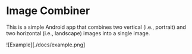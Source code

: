 # Image Combiner

This is a simple Android app that combines two vertical (i.e., portrait) and two horizontal (i.e., landscape) images into a single image.

![Example][./docs/example.png]
